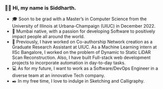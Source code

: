 ### 👋🏻 Hi, my name is Siddharth.

- 🎓 Soon to be grad with a Master’s in Computer Science from the University of Illinois at Urbana-Champaign (UIUC) in December 2022.
- 🌇 Mumbai native, with a passion for developing Software to positively impact people all around the world.
- 💼 Previously, I have worked on Co-authorship Network creation as a Graduate Research Assistant at UIUC. As a Machine Learning intern at IISc Bangalore, I worked on the problem of Dynamic to Static LiDAR Scan Reconstruction. Also, I have built Full-stack web development projects to incorporate automation in day-to-day tasks.
- 💻 As for my future, I want to work as a Software/DevOps Engineer in a diverse team at an innovative Tech company.
- ✒️ In my free time, I love to indulge in Sketching and Calligraphy.
